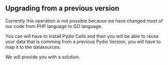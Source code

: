 ## Upgrading from a previous version

Currently this operation is not possible because we have changed most of our code from PHP language to GO language.

You can will have to install Pydio Cells and then you will be able to reuse your data that is comming from a previous Pydio Version, you will have to map it to the datasources.

We will provide you with a solution.